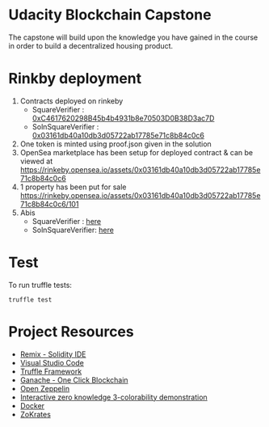 # Udacity Blockchain Capstone

The capstone will build upon the knowledge you have gained in the course in order to build a decentralized housing product. 

# Rinkby deployment

1. Contracts deployed on rinkeby
    * SquareVerifier : [0xC4617620298B45b4b4931b8e70503D0B38D3ac7D](https://rinkeby.etherscan.io/address/0xc4617620298b45b4b4931b8e70503d0b38d3ac7d)
    * SolnSquareVerifier : [0x03161db40a10db3d05722ab17785e71c8b84c0c6](https://rinkeby.etherscan.io/address/0x03161db40a10db3d05722ab17785e71c8b84c0c6)
2. One token is minted using proof.json given in the solution
3. OpenSea marketplace has been setup for deployed contract & can be viewed at https://rinkeby.opensea.io/assets/0x03161db40a10db3d05722ab17785e71c8b84c0c6
4. 1 property has been put for sale https://rinkeby.opensea.io/assets/0x03161db40a10db3d05722ab17785e71c8b84c0c6/101
5. Abis
   * SquareVerifier : [here](https://github.com/yashvadhvani/blockchain-capstone/blob/master/eth-contracts/build/contracts/SquareVerifier.json)
   * SolnSquareVerifier: [here](https://github.com/yashvadhvani/blockchain-capstone/blob/master/eth-contracts/build/contracts/SolnSquareVerifier.json)

# Test
To run truffle tests: 
```
truffle test
```


# Project Resources

* [Remix - Solidity IDE](https://remix.ethereum.org/)
* [Visual Studio Code](https://code.visualstudio.com/)
* [Truffle Framework](https://truffleframework.com/)
* [Ganache - One Click Blockchain](https://truffleframework.com/ganache)
* [Open Zeppelin ](https://openzeppelin.org/)
* [Interactive zero knowledge 3-colorability demonstration](http://web.mit.edu/~ezyang/Public/graph/svg.html)
* [Docker](https://docs.docker.com/install/)
* [ZoKrates](https://github.com/Zokrates/ZoKrates)
